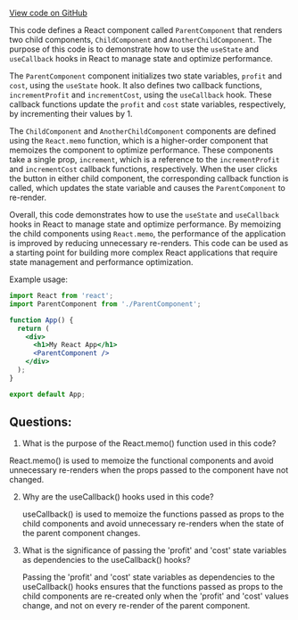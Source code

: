 [View code on GitHub](https://github.com/ldarren/rhook-doc/gist/useCallback.jsx)

This code defines a React component called `ParentComponent` that renders two child components, `ChildComponent` and `AnotherChildComponent`. The purpose of this code is to demonstrate how to use the `useState` and `useCallback` hooks in React to manage state and optimize performance.

The `ParentComponent` component initializes two state variables, `profit` and `cost`, using the `useState` hook. It also defines two callback functions, `incrementProfit` and `incrementCost`, using the `useCallback` hook. These callback functions update the `profit` and `cost` state variables, respectively, by incrementing their values by 1.

The `ChildComponent` and `AnotherChildComponent` components are defined using the `React.memo` function, which is a higher-order component that memoizes the component to optimize performance. These components take a single prop, `increment`, which is a reference to the `incrementProfit` and `incrementCost` callback functions, respectively. When the user clicks the button in either child component, the corresponding callback function is called, which updates the state variable and causes the `ParentComponent` to re-render.

Overall, this code demonstrates how to use the `useState` and `useCallback` hooks in React to manage state and optimize performance. By memoizing the child components using `React.memo`, the performance of the application is improved by reducing unnecessary re-renders. This code can be used as a starting point for building more complex React applications that require state management and performance optimization. 

Example usage:

```jsx
import React from 'react';
import ParentComponent from './ParentComponent';

function App() {
  return (
    <div>
      <h1>My React App</h1>
      <ParentComponent />
    </div>
  );
}

export default App;
```
## Questions: 
 1. What is the purpose of the React.memo() function used in this code?
   
   React.memo() is used to memoize the functional components and avoid unnecessary re-renders when the props passed to the component have not changed.

2. Why are the useCallback() hooks used in this code?
   
   useCallback() is used to memoize the functions passed as props to the child components and avoid unnecessary re-renders when the state of the parent component changes.

3. What is the significance of passing the 'profit' and 'cost' state variables as dependencies to the useCallback() hooks?
   
   Passing the 'profit' and 'cost' state variables as dependencies to the useCallback() hooks ensures that the functions passed as props to the child components are re-created only when the 'profit' and 'cost' values change, and not on every re-render of the parent component.